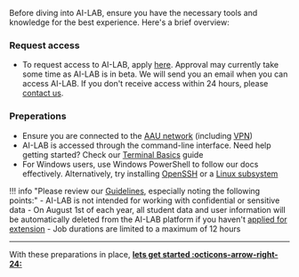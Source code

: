 Before diving into AI-LAB, ensure you have the necessary tools and knowledge for the best experience. Here's a brief overview:

### Request access

- To request access to AI-LAB, apply [here](https://forms.office.com/e/caEhCRmqVN). Approval may currently take some time as AI-LAB is in beta. We will send you an email when you can access AI-LAB. If you don't receive access within 24 hours, please [contact us](../help-and-resources/support.md).

### Preperations

- Ensure you are connected to the [AAU network](https://www.en.its.aau.dk/instructions/wi-fi) (including [VPN](https://www.en.its.aau.dk/instructions/vpn))
- AI-LAB is accessed through the command-line interface. Need help getting started? Check our [Terminal Basics](../help-and-resources/terminal-basics.md) guide
- For Windows users, use Windows PowerShell to follow our docs effectively. Alternatively, try installing [OpenSSH](https://learn.microsoft.com/en-us/windows-server/administration/openssh/openssh_install_firstuse?tabs=gui) or a [Linux subsystem](https://learn.microsoft.com/en-us/windows/wsl/setup/environment)

!!! info "Please review our [Guidelines](../help-and-resources/guidelines.md), especially noting the following points:"
      - AI-LAB is not intended for working with confidential or sensitive data
      - On August 1st of each year, all student data and user information will be automatically deleted from the AI-LAB platform if you haven't [applied for extension](../help-and-resources/guidelines.md)
      - Job durations are limited to a maximum of 12 hours

<hr>

With these preparations in place, [**lets get started :octicons-arrow-right-24:**](login.md)